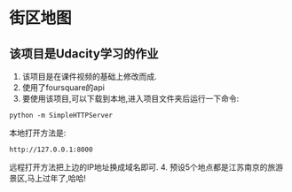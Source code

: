 # 街区地图
## 该项目是Udacity学习的作业

1. 该项目是在课件视频的基础上修改而成.
2. 使用了foursquare的api
3. 要使用该项目,可以下载到本地,进入项目文件夹后运行一下命令:

```
python -m SimpleHTTPServer
```
本地打开方法是:

```
http://127.0.0.1:8000
```
远程打开方法把上边的IP地址换成域名即可.
4. 预设5个地点都是江苏南京的旅游景区,马上过年了,哈哈!

